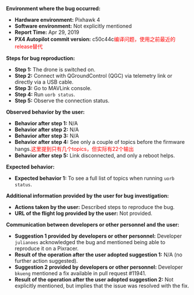 **Environment where the bug occurred:**

- **Hardware environment:** Pixhawk 4
- **Software environment:** Not explicitly mentioned
- **Report Time:** Apr 29, 2019
- **PX4 Autopilot commit version:** c50c44c<font color='red'>编译问题，使用之前最近的release替代</font>

**Steps for bug reproduction:**

- **Step 1:** The drone is switched on.
- **Step 2:** Connect with QGroundControl (QGC) via telemetry link or directly via a USB cable.
- **Step 3:** Go to MAVLink console.
- **Step 4:** Run `uorb status`.
- **Step 5:** Observe the connection status.

**Observed behavior by the user:**

- **Behavior after step 1:** N/A
- **Behavior after step 2:** N/A
- **Behavior after step 3:** N/A
- **Behavior after step 4:** See only a couple of topics before the firmware hangs.<font color='red'>这里提到只有几个topics，但实际有22个输出</font>
- **Behavior after step 5:** Link disconnected, and only a reboot helps.

**Expected behavior:**

- **Expected behavior 1:** To see a full list of topics when running `uorb status`.

**Additional information provided by the user for bug investigation:**

- **Actions taken by the user:** Described steps to reproduce the bug.
- **URL of the flight log provided by the user:** Not provided.

**Communication between developers or other personnel and the user:**

- **Suggestion 1 provided by developers or other personnel:** Developer `julianoes` acknowledged the bug and mentioned being able to reproduce it on a Pixracer.
- **Result of the operation after the user adopted suggestion 1:** N/A (no further action suggested).
- **Suggestion 2 provided by developers or other personnel:** Developer `bkueng` mentioned a fix available in pull request \#11941.
- **Result of the operation after the user adopted suggestion 2:** Not explicitly mentioned, but implies that the issue was resolved with the fix.
